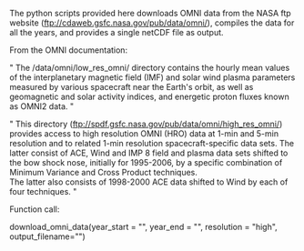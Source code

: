 The python scripts provided here downloads OMNI data from the NASA ftp website (ftp://cdaweb.gsfc.nasa.gov/pub/data/omni/), compiles the data for all the years, and provides a single netCDF file as output.

From the OMNI documentation: 

" 	The /data/omni/low_res_omni/ directory contains the hourly mean values of 
	the interplanetary magnetic  field (IMF) and solar wind plasma parameters 
	measured by various spacecraft near  the  Earth's  orbit,  as  well  as  
	geomagnetic and solar activity indices, and energetic proton fluxes
	known as OMNI2 data. "
  
 
 "  This directory (ftp://spdf.gsfc.nasa.gov/pub/data/omni/high_res_omni/) provides access to high resolution OMNI (HRO)
	data at 1-min and 5-min resolution and to related 1-min
	resolution spacecraft-specific data sets.  The latter consist of
	ACE, Wind and IMP 8 field and plasma data sets shifted to
	the bow shock nose, initially for 1995-2006, by a specific 
	combination of Minimum Variance and Cross Product techniques.  
	The latter also consists of 1998-2000 ACE data shifted to Wind 
	by each of four techniques.  "
	
Function call: 

download_omni_data(year_start = "", year_end = "", resolution = "high", output_filename="")
